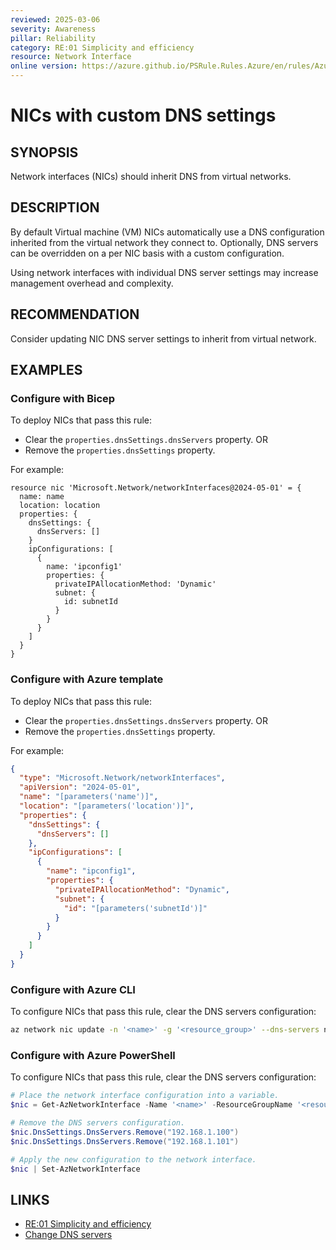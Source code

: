 ```yaml
---
reviewed: 2025-03-06
severity: Awareness
pillar: Reliability
category: RE:01 Simplicity and efficiency
resource: Network Interface
online version: https://azure.github.io/PSRule.Rules.Azure/en/rules/Azure.NIC.UniqueDns/
---
```


# NICs with custom DNS settings

## SYNOPSIS

Network interfaces (NICs) should inherit DNS from virtual networks.

## DESCRIPTION

By default Virtual machine (VM) NICs automatically use a DNS configuration inherited from the virtual network they connect to.
Optionally, DNS servers can be overridden on a per NIC basis with a custom configuration.

Using network interfaces with individual DNS server settings may increase management overhead and complexity.

## RECOMMENDATION

Consider updating NIC DNS server settings to inherit from virtual network.

## EXAMPLES

### Configure with Bicep

To deploy NICs that pass this rule:

- Clear the `properties.dnsSettings.dnsServers` property. OR
- Remove the `properties.dnsSettings` property.

For example:

```bicep
resource nic 'Microsoft.Network/networkInterfaces@2024-05-01' = {
  name: name
  location: location
  properties: {
    dnsSettings: {
      dnsServers: []
    }
    ipConfigurations: [
      {
        name: 'ipconfig1'
        properties: {
          privateIPAllocationMethod: 'Dynamic'
          subnet: {
            id: subnetId
          }
        }
      }
    ]
  }
}
```

<!-- external:avm avm/res/network/network-interface dnsServers -->

### Configure with Azure template

To deploy NICs that pass this rule:

- Clear the `properties.dnsSettings.dnsServers` property. OR
- Remove the `properties.dnsSettings` property.

For example:

```json
{
  "type": "Microsoft.Network/networkInterfaces",
  "apiVersion": "2024-05-01",
  "name": "[parameters('name')]",
  "location": "[parameters('location')]",
  "properties": {
    "dnsSettings": {
      "dnsServers": []
    },
    "ipConfigurations": [
      {
        "name": "ipconfig1",
        "properties": {
          "privateIPAllocationMethod": "Dynamic",
          "subnet": {
            "id": "[parameters('subnetId')]"
          }
        }
      }
    ]
  }
}
```

### Configure with Azure CLI

To configure NICs that pass this rule, clear the DNS servers configuration:

```bash
az network nic update -n '<name>' -g '<resource_group>' --dns-servers null
```

### Configure with Azure PowerShell

To configure NICs that pass this rule, clear the DNS servers configuration:

```powershell
# Place the network interface configuration into a variable.
$nic = Get-AzNetworkInterface -Name '<name>' -ResourceGroupName '<resource_group>'

# Remove the DNS servers configuration.
$nic.DnsSettings.DnsServers.Remove("192.168.1.100")
$nic.DnsSettings.DnsServers.Remove("192.168.1.101")

# Apply the new configuration to the network interface.
$nic | Set-AzNetworkInterface
```

## LINKS

- [RE:01 Simplicity and efficiency](https://learn.microsoft.com/azure/well-architected/reliability/simplify)
- [Change DNS servers](https://learn.microsoft.com/azure/virtual-network/virtual-network-network-interface#change-dns-servers)
